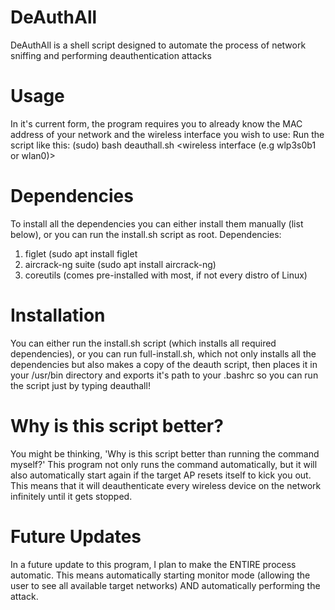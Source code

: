 # DeAuthAll

DeAuthAll is a shell script designed to automate the process of network sniffing and performing deauthentication attacks

# Usage
In it's current form, the program requires you to already know the MAC address of your network and the wireless interface you wish to use:
Run the script like this:
(sudo) bash deauthall.sh <MAC address of AP> <wireless interface (e.g wlp3s0b1 or wlan0)>


# Dependencies
To install all the dependencies you can either install them manually (list below), or you can run the install.sh script as root.
Dependencies:
1. figlet (sudo apt install figlet
2. aircrack-ng suite (sudo apt install aircrack-ng)
3. coreutils (comes pre-installed with most, if not every distro of Linux)

# Installation
You can either run the install.sh script (which installs all required dependencies), or you can run full-install.sh, which not only installs all the dependencies but also makes a copy of the deauth script, then places it in your /usr/bin directory and exports it's path to your .bashrc so you can run the script just by typing deauthall!

# Why is this script better?
You might be thinking, 'Why is this script better than running the command myself?'
This program not only runs the command automatically, but it will also automatically start again if the target AP resets itself to kick you out. This means that it will deauthenticate every wireless device on the network infinitely until it gets stopped.


# Future Updates
In a future update to this program, I plan to make the ENTIRE process automatic. This means automatically starting monitor mode (allowing the user to see all available target networks) AND automatically performing the attack.
